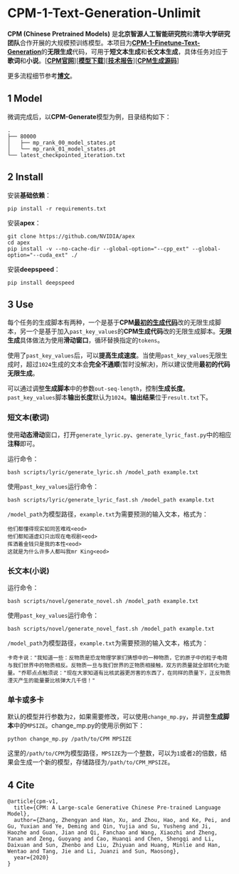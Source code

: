 # CPM-1-Text-Generation-Unlimit
**CPM (Chinese Pretrained Models)** 是**北京智源人工智能研究院**和**清华大学研究团队**合作开展的大规模预训练模型。本项目为[**CPM-1-Finetune-Text-Generation**](https://github.com/zhenhao-huang/CPM-1-Finetune-Text-Generation)的**无限生成**代码，可用于**短文本生成**和**长文本生成**，具体任务对应于**歌词**和**小说**。[[**CPM官网**](https://cpm.baai.ac.cn/)][[**模型下载**](https://cpm.baai.ac.cn/download.html)][[**技术报告**](https://arxiv.org/abs/2012.00413)][[**CPM生成源码**](https://github.com/TsinghuaAI/CPM-1-Generate)]

更多流程细节参考[**博文**](https://blog.csdn.net/weixin_41611054/article/details/118522551)。
## 1 Model
微调完成后，以**CPM-Generate**模型为例，目录结构如下：

    .
    ├── 80000
    │   ├── mp_rank_00_model_states.pt
    │   └── mp_rank_01_model_states.pt
    └── latest_checkpointed_iteration.txt
## 2 Install
安装**基础依赖**：

    pip install -r requirements.txt
安装**apex**：

    git clone https://github.com/NVIDIA/apex
    cd apex
    pip install -v --no-cache-dir --global-option="--cpp_ext" --global-option="--cuda_ext" ./
安装**deepspeed**：

    pip install deepspeed
## 3 Use
每个任务的生成脚本有两种，一个是基于**CPM**[**最初的生成代码**](https://github.com/TsinghuaAI/CPM-1-Generate/commit/2422770187eae8d498292b16f46bb9dac71c3631#diff-159073d23d683b271e9842fac43ac6da5e70d95a69f32b6238d88639138d933a)改的无限生成脚本，另一个是基于加入`past_key_values`的**CPM生成代码**改的无限生成脚本。**无限生成**具体做法为使用**滑动窗口**，循环替换指定的`tokens`。

使用了`past_key_values`后，可以**提高生成速度**。当使用`past_key_values`无限生成时，超过`1024`生成的文本会**完全不通顺**(暂时没解决)，所以建议使用**最初的代码无限生成**。

可以通过调整**生成脚本**中的参数`out-seq-length`，控制**生成长度**。`past_key_values`脚本**输出长度**默认为`1024`。**输出结果**位于`result.txt`下。
### 短文本(歌词)
使用**动态滑动**窗口，打开`generate_lyric.py`、`generate_lyric_fast.py`中的相应**注释**即可。

运行命令：

    bash scripts/lyric/generate_lyric.sh /model_path example.txt
使用`past_key_values`运行命令：

    bash scripts/lyric/generate_lyric_fast.sh /model_path example.txt
`/model_path`为模型路径，`example.txt`为需要预测的输入文本，格式为：
    
    他们都懂得现实如同苦难戏<eod>
    他们都知道虚幻只出现在电视剧<eod>
    挥洒着金钱只是我的本性<eod>
    这就是为什么许多人都叫我mr King<eod>
### 长文本(小说)
运行命令：

    bash scripts/novel/generate_novel.sh /model_path example.txt
使用`past_key_values`运行命令：

    bash scripts/novel/generate_novel_fast.sh /model_path example.txt
`/model_path`为模型路径，`example.txt`为需要预测的输入文本，格式为：

    卡奇卡说："我知道一些：反物质是恐龙物理学家们猜想中的一种物质，它的原子中的粒子电荷与我们世界中的物质相反。反物质一旦与我们世界的正物质相接触，双方的质量就全部转化为能量。"乔耶点点触须说："现在大家知道有比核武器更厉害的东西了，在同样的质量下，正反物质湮灭产生的能量要比核弹大几千倍！"
### 单卡或多卡
默认的模型并行参数为`2`，如果需要修改，可以使用`change_mp.py`，并调整**生成脚本**中的`MPSIZE`。change_mp.py的使用示例如下：

    python change_mp.py /path/to/CPM MPSIZE
这里的`/path/to/CPM`为模型路径，`MPSIZE`为一个整数，可以为`1`或者`2`的倍数，结果会生成一个新的模型，存储路径为`/path/to/CPM_MPSIZE`。
## 4 Cite
    @article{cpm-v1,
      title={CPM: A Large-scale Generative Chinese Pre-trained Language Model},
      author={Zhang, Zhengyan and Han, Xu, and Zhou, Hao, and Ke, Pei, and Gu, Yuxian and Ye, Deming and Qin, Yujia and Su, Yusheng and Ji, Haozhe and Guan, Jian and Qi, Fanchao and Wang, Xiaozhi and Zheng, Yanan and Zeng, Guoyang and Cao, Huanqi and Chen, Shengqi and Li, Daixuan and Sun, Zhenbo and Liu, Zhiyuan and Huang, Minlie and Han, Wentao and Tang, Jie and Li, Juanzi and Sun, Maosong},
      year={2020}
    }
